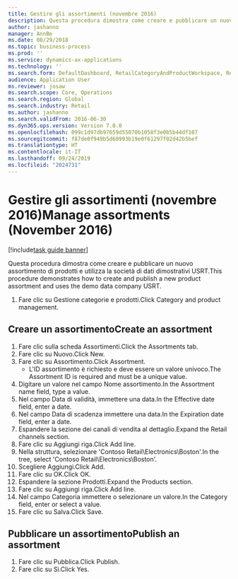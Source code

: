 ```yaml
---
title: Gestire gli assortimenti (novembre 2016)
description: Questa procedura dimostra come creare e pubblicare un nuovo assortimento di prodotti e utilizza la società di dati dimostrativi USRT.
author: jashanno
manager: AnnBe
ms.date: 08/29/2018
ms.topic: business-process
ms.prod: ''
ms.service: dynamics-ax-applications
ms.technology: ''
ms.search.form: DefaultDashboard, RetailCategoryAndProductWorkspace, RetailCategoryAndProductAssortment, RetailAssortmentDetails, RetailOperatingUnitPicker, EcoResCategorySingleLookup
audience: Application User
ms.reviewer: josaw
ms.search.scope: Core, Operations
ms.search.region: Global
ms.search.industry: Retail
ms.author: jashanno
ms.search.validFrom: 2016-06-30
ms.dyn365.ops.version: Version 7.0.0
ms.openlocfilehash: 099c1d97db97659d55070b1058f3e0b5b44df107
ms.sourcegitcommit: f87de0f949b5d60993b19e0f61297f02d42b5bef
ms.translationtype: HT
ms.contentlocale: it-IT
ms.lasthandoff: 09/24/2019
ms.locfileid: "2024731"
---
```

# <a name="manage-assortments-november-2016"></a><span data-ttu-id="a5108-103">Gestire gli assortimenti (novembre 2016)</span><span class="sxs-lookup"><span data-stu-id="a5108-103">Manage assortments (November 2016)</span></span>

[!include[task guide banner](../includes/task-guide-banner.md)]

<span data-ttu-id="a5108-104">Questa procedura dimostra come creare e pubblicare un nuovo assortimento di prodotti e utilizza la società di dati dimostrativi USRT.</span><span class="sxs-lookup"><span data-stu-id="a5108-104">This procedure demonstrates how to create and publish a new product assortment and uses the demo data company USRT.</span></span> 


1. <span data-ttu-id="a5108-105">Fare clic su Gestione categorie e prodotti.</span><span class="sxs-lookup"><span data-stu-id="a5108-105">Click Category and product management.</span></span>

## <a name="create-an-assortment"></a><span data-ttu-id="a5108-106">Creare un assortimento</span><span class="sxs-lookup"><span data-stu-id="a5108-106">Create an assortment</span></span>
1. <span data-ttu-id="a5108-107">Fare clic sulla scheda Assortimenti.</span><span class="sxs-lookup"><span data-stu-id="a5108-107">Click the Assortments tab.</span></span>
2. <span data-ttu-id="a5108-108">Fare clic su Nuovo.</span><span class="sxs-lookup"><span data-stu-id="a5108-108">Click New.</span></span>
3. <span data-ttu-id="a5108-109">Fare clic su Assortimento.</span><span class="sxs-lookup"><span data-stu-id="a5108-109">Click Assortment.</span></span>
    * <span data-ttu-id="a5108-110">L'ID assortimento è richiesto e deve essere un valore univoco.</span><span class="sxs-lookup"><span data-stu-id="a5108-110">The Assortment ID is required and must be a unique value.</span></span>  
4. <span data-ttu-id="a5108-111">Digitare un valore nel campo Nome assortimento.</span><span class="sxs-lookup"><span data-stu-id="a5108-111">In the Assortment name field, type a value.</span></span>
5. <span data-ttu-id="a5108-112">Nel campo Data di validità, immettere una data.</span><span class="sxs-lookup"><span data-stu-id="a5108-112">In the Effective date field, enter a date.</span></span>
6. <span data-ttu-id="a5108-113">Nel campo Data di scadenza immettere una data.</span><span class="sxs-lookup"><span data-stu-id="a5108-113">In the Expiration date field, enter a date.</span></span>
7. <span data-ttu-id="a5108-114">Espandere la sezione dei canali di vendita al dettaglio.</span><span class="sxs-lookup"><span data-stu-id="a5108-114">Expand the Retail channels section.</span></span>
8. <span data-ttu-id="a5108-115">Fare clic su Aggiungi riga.</span><span class="sxs-lookup"><span data-stu-id="a5108-115">Click Add line.</span></span>
9. <span data-ttu-id="a5108-116">Nella struttura, selezionare 'Contoso Retail\Electronics\Boston'.</span><span class="sxs-lookup"><span data-stu-id="a5108-116">In the tree, select 'Contoso Retail\Electronics\Boston'.</span></span>
10. <span data-ttu-id="a5108-117">Scegliere Aggiungi.</span><span class="sxs-lookup"><span data-stu-id="a5108-117">Click Add.</span></span>
11. <span data-ttu-id="a5108-118">Fare clic su OK.</span><span class="sxs-lookup"><span data-stu-id="a5108-118">Click OK.</span></span>
12. <span data-ttu-id="a5108-119">Espandere la sezione Prodotti.</span><span class="sxs-lookup"><span data-stu-id="a5108-119">Expand the Products section.</span></span>
13. <span data-ttu-id="a5108-120">Fare clic su Aggiungi riga.</span><span class="sxs-lookup"><span data-stu-id="a5108-120">Click Add line.</span></span>
14. <span data-ttu-id="a5108-121">Nel campo Categoria immettere o selezionare un valore.</span><span class="sxs-lookup"><span data-stu-id="a5108-121">In the Category field, enter or select a value.</span></span>
15. <span data-ttu-id="a5108-122">Fare clic su Salva.</span><span class="sxs-lookup"><span data-stu-id="a5108-122">Click Save.</span></span>

## <a name="publish-an-assortment"></a><span data-ttu-id="a5108-123">Pubblicare un assortimento</span><span class="sxs-lookup"><span data-stu-id="a5108-123">Publish an assortment</span></span>
1. <span data-ttu-id="a5108-124">Fare clic su Pubblica.</span><span class="sxs-lookup"><span data-stu-id="a5108-124">Click Publish.</span></span>
2. <span data-ttu-id="a5108-125">Fare clic su Sì.</span><span class="sxs-lookup"><span data-stu-id="a5108-125">Click Yes.</span></span>

